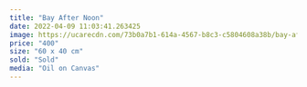 ```yaml
---
title: "Bay After Noon"
date: 2022-04-09 11:03:41.263425
image: https://ucarecdn.com/73b0a7b1-614a-4567-b8c3-c5804608a38b/bay-after-noon.jpg
price: "400"
size: "60 x 40 cm"
sold: "Sold"
media: "Oil on Canvas"
---
```


